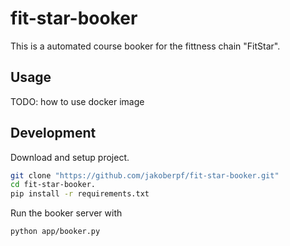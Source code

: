 # fit-star-booker

This is a automated course booker for the fittness chain "FitStar".

## Usage

TODO: how to use docker image

## Development

Download and setup project.
```bash
git clone "https://github.com/jakoberpf/fit-star-booker.git"
cd fit-star-booker.
pip install -r requirements.txt
```

Run the booker server with
``` bash
python app/booker.py
```


